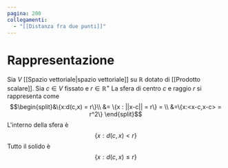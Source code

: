 ```yaml
---
pagina: 200
collegamenti:
  - "[[Distanza fra due punti]]"
---
```

# Rappresentazione
Sia $V$ [[Spazio vettoriale|spazio vettoriale]] su $\mathbb{R}$ dotato di [[Prodotto scalare]].
Sia $c \in V$ fissato e $r \in \mathbb{R}^+$
La sfera di centro $c$ e raggio $r$ si rappresenta come
$$\begin{split}&\{x:d(c,x) = r\}\\ 
&= \{x : ||x-c|| = r\} = \\
&=\{x:<x-c,x-c> = r^2\}
\end{split}$$
L'interno della sfera è
$$\{x:d(c,x)<r\}$$
Tutto il solido è
$$\{x:d(c,x)\le r\}$$

